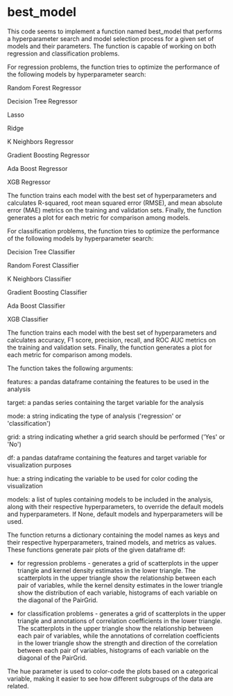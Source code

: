 # best_model
This code seems to implement a function named best_model that performs a hyperparameter search and model selection process for a given set of models and their parameters. The function is capable of working on both regression and classification problems.

For regression problems, the function tries to optimize the performance of the following models by hyperparameter search:

Random Forest Regressor

Decision Tree Regressor

Lasso

Ridge

K Neighbors Regressor

Gradient Boosting Regressor

Ada Boost Regressor

XGB Regressor

The function trains each model with the best set of hyperparameters and calculates R-squared, root mean squared error (RMSE), and mean absolute error (MAE) metrics on the training and validation sets. Finally, the function generates a plot for each metric for comparison among models.

For classification problems, the function tries to optimize the performance of the following models by hyperparameter search:

Decision Tree Classifier

Random Forest Classifier

K Neighbors Classifier

Gradient Boosting Classifier

Ada Boost Classifier

XGB Classifier

The function trains each model with the best set of hyperparameters and calculates accuracy, F1 score, precision, recall, and ROC AUC metrics on the training and validation sets. Finally, the function generates a plot for each metric for comparison among models.

The function takes the following arguments:

features: a pandas dataframe containing the features to be used in the analysis

target: a pandas series containing the target variable for the analysis

mode: a string indicating the type of analysis ('regression' or 'classification')

grid: a string indicating whether a grid search should be performed ('Yes' or 'No')

df: a pandas dataframe containing the features and target variable for visualization purposes

hue: a string indicating the variable to be used for color coding the visualization

models: a list of tuples containing models to be included in the analysis, along with their respective hyperparameters, to override the default models and hyperparameters. If None, default models and hyperparameters will be used.

The function returns a dictionary containing the model names as keys and their respective hyperparameters, trained models, and metrics as values.
These functions generate pair plots of the given dataframe df:
 - for regression problems -  generates a grid of scatterplots in the upper triangle and kernel density estimates in the lower triangle. The scatterplots in the upper triangle show the relationship between each pair of variables, while the kernel density estimates in the lower triangle show the distribution of each variable, histograms of each variable on the diagonal of the PairGrid.

 - for classification problems - generates a grid of scatterplots in the upper triangle and annotations of correlation coefficients in the lower triangle. The scatterplots in the upper triangle show the relationship between each pair of variables, while the annotations of correlation coefficients in the lower triangle show the strength and direction of the correlation between each pair of variables, histograms of each variable on the diagonal of the PairGrid.

The hue parameter is used to color-code the plots based on a categorical variable, making it easier to see how different subgroups of the data are related.
